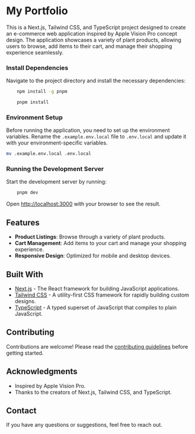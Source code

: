# My Portfolio

This is a Next.js, Tailwind CSS, and TypeScript project designed to create an e-commerce web application inspired by Apple Vision Pro concept design. The application showcases a variety of plant products, allowing users to browse, add items to their cart, and manage their shopping experience seamlessly.



### Install Dependencies

Navigate to the project directory and install the necessary dependencies:

```bash
    npm install -g pnpm
```

```bash
    pnpm install
```

### Environment Setup

Before running the application, you need to set up the environment variables. Rename the `.example.env.local` file to `.env.local` and update it with your environment-specific variables.

```bash 
mv .example.env.local .env.local
```



### Running the Development Server

Start the development server by running:

```bash
    pnpm dev
```



Open [http://localhost:3000](http://localhost:3000) with your browser to see the result.

## Features

- **Product Listings**: Browse through a variety of plant products.
- **Cart Management**: Add items to your cart and manage your shopping experience.
- **Responsive Design**: Optimized for mobile and desktop devices.

## Built With

- [Next.js](https://nextjs.org/) - The React framework for building JavaScript applications.
- [Tailwind CSS](https://tailwindcss.com/) - A utility-first CSS framework for rapidly building custom designs.
- [TypeScript](https://www.typescriptlang.org/) - A typed superset of JavaScript that compiles to plain JavaScript.

## Contributing

Contributions are welcome! Please read the [contributing guidelines](CONTRIBUTING.md) before getting started.



## Acknowledgments

- Inspired by Apple Vision Pro.
- Thanks to the creators of Next.js, Tailwind CSS, and TypeScript.

## Contact

If you have any questions or suggestions, feel free to reach out.